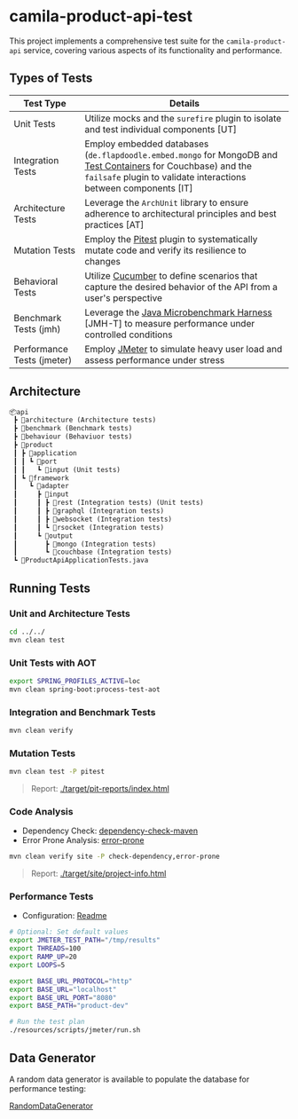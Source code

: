 # camila-product-api-test

This project implements a comprehensive test suite for the `camila-product-api` service, covering various aspects of its functionality and performance.

## Types of Tests

| Test Type                  | Details                                                                                                                                                                                                                           |
|----------------------------|-----------------------------------------------------------------------------------------------------------------------------------------------------------------------------------------------------------------------------------|
| Unit Tests                 | Utilize mocks and the `surefire` plugin to isolate and test individual components [UT]                                                                                                                                            |
| Integration Tests          | Employ embedded databases (`de.flapdoodle.embed.mongo` for MongoDB and [Test Containers](https://testcontainers.com/modules/couchbase/) for Couchbase) and the `failsafe` plugin to validate interactions between components [IT] |
| Architecture Tests         | Leverage the `ArchUnit` library to ensure adherence to architectural principles and best practices [AT]                                                                                                                           |
| Mutation Tests             | Employ the [Pitest](https://github.com/pitest/pitest-junit5-plugin.git) plugin to systematically mutate code and verify its resilience to changes                                                                                 |
| Behavioral Tests           | Utilize [Cucumber](https://cucumber.io/docs/guides/) to define scenarios that capture the desired behavior of the API from a user's perspective                                                                                   |
| Benchmark Tests (jmh)      | Leverage the [Java Microbenchmark Harness](https://github.com/openjdk/jmh) [JMH-T] to measure performance under controlled conditions                                                                                             |
| Performance Tests (jmeter) | Employ [JMeter](https://jmeter.apache.org) to simulate heavy user load and assess performance under stress                                                                                                                        |

## Architecture

```txt
📦api
 ┣ 📂architecture (Architecture tests)
 ┣ 📂benchmark (Benchmark tests)
 ┣ 📂behaviour (Behaviuor tests)
 ┣ 📂product
 ┃ ┣ 📂application
 ┃ ┃ ┗ 📂port
 ┃ ┃   ┗ 📂input (Unit tests)
 ┃ ┗ 📂framework
 ┃   ┗ 📂adapter
 ┃     ┣ 📂input
 ┃     ┃ ┣ 📂rest (Integration tests) (Unit tests)
 ┃     ┃ ┣ 📂graphql (Integration tests)
 ┃     ┃ ┣ 📂websocket (Integration tests)
 ┃     ┃ ┗ 📂rsocket (Integration tests)
 ┃     ┗ 📂output
 ┃       ┣ 📂mongo (Integration tests)
 ┃       ┗ 📂couchbase (Integration tests)
 ┗ 📜ProductApiApplicationTests.java
```

## Running Tests

### Unit and Architecture Tests

```bash
cd ../../
mvn clean test
```

### Unit Tests with AOT

```bash
export SPRING_PROFILES_ACTIVE=loc
mvn clean spring-boot:process-test-aot
```

### Integration and Benchmark Tests

```bash
mvn clean verify
```

### Mutation Tests

```bash
mvn clean test -P pitest
```

> Report: [./target/pit-reports/index.html](./../../target/pit-reports/index.html)

### Code Analysis

* Dependency Check: [dependency-check-maven](https://jeremylong.github.io/DependencyCheck/dependency-check-maven/)
* Error Prone Analysis: [error-prone](https://github.com/google/error-prone)

```bash
mvn clean verify site -P check-dependency,error-prone
```

> Report: [./target/site/project-info.html](./../../site/project-info.html)

### Performance Tests

* Configuration: [Readme](./resources/scripts/jmeter)

```bash
# Optional: Set default values
export JMETER_TEST_PATH="/tmp/results"
export THREADS=100
export RAMP_UP=20 
export LOOPS=5

export BASE_URL_PROTOCOL="http"
export BASE_URL="localhost"
export BASE_URL_PORT="8080"
export BASE_PATH="product-dev"

# Run the test plan
./resources/scripts/jmeter/run.sh
```

## Data Generator

A random data generator is available to populate the database for performance testing:

[RandomDataGenerator](java/com/camila/api/product/framework/adapter/output/RandomDataGenerator.java)
